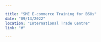 ```yaml
---

title: "SME E-commerce Training for BSOs"
date: "09/13/2022"
location: "International Trade Centre"
link: "#"

---
```

